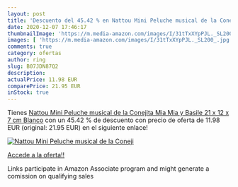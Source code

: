 ```yaml
---
layout: post
title: 'Descuento del 45.42 % en Nattou Mini Peluche musical de la Coneji'
date: 2020-12-07 17:46:17
thumbnailImage: 'https://m.media-amazon.com/images/I/31tTxXYpPJL._SL200_.jpg'
images: [ 'https://m.media-amazon.com/images/I/31tTxXYpPJL._SL200_.jpg' ]
comments: true
category: ofertas
author: ring
slug: B07JDN87Q2
description:
actualPrice: 11.98 EUR
comparePrice: 21.95 EUR
inStock: true
---
```


Tienes [Nattou Mini Peluche musical de la Conejita Mia  Mia y Basile  21 x 12 x 7 cm  Blanco](https://www.amazon.es/dp/B07JDN87Q2/?tag=tolees-21) con un 45.42 % de descuento con precio de oferta de 11.98 EUR (original: 21.95 EUR) en el siguiente enlace!

[![Nattou Mini Peluche musical de la Coneji](https://m.media-amazon.com/images/I/31tTxXYpPJL._SL200_.jpg)](https://www.amazon.es/dp/B07JDN87Q2/?tag=tolees-21)

[Accede a la oferta!!](https://www.amazon.es/dp/B07JDN87Q2/?tag=tolees-21)

Links participate in Amazon Associate program and might generate a comission on qualifying sales


